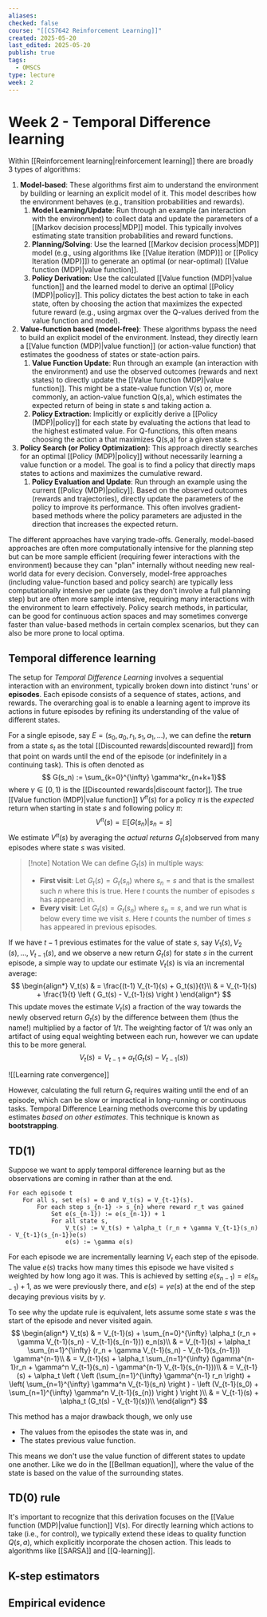 ```yaml
---
aliases: 
checked: false
course: "[[CS7642 Reinforcement Learning]]"
created: 2025-05-20
last_edited: 2025-05-20
publish: true
tags:
  - OMSCS
type: lecture
week: 2
---
```

# Week 2 - Temporal Difference learning

Within [[Reinforcement learning|reinforcement learning]] there are broadly 3 types of algorithms:

1. **Model-based**: These algorithms first aim to understand the environment by building or learning an explicit model of it. This model describes how the environment behaves (e.g., transition probabilities and rewards).
	1. **Model Learning/Update**: Run through an example (an interaction with the environment) to collect data and update the parameters of a [[Markov decision process|MDP]] model. This typically involves estimating state transition probabilities and reward functions.
	2. **Planning/Solving**: Use the learned [[Markov decision process|MDP]] model (e.g., using algorithms like [[Value iteration (MDP)]] or [[Policy Iteration (MDP)]]) to generate an optimal (or near-optimal) [[Value function (MDP)|value function]].
	3. **Policy Derivation**: Use the calculated [[Value function (MDP)|value function]] and the learned model to derive an optimal [[Policy (MDP)|policy]]. This policy dictates the best action to take in each state, often by choosing the action that maximizes the expected future reward (e.g., using argmax over the Q-values derived from the value function and model).
2. **Value-function based (model-free)**: These algorithms bypass the need to build an explicit model of the environment. Instead, they directly learn a [[Value function (MDP)|value function]] (or action-value function) that estimates the goodness of states or state-action pairs.
	1. **Value Function Update**: Run through an example (an interaction with the environment) and use the observed outcomes (rewards and next states) to directly update the [[Value function (MDP)|value function]]. This might be a state-value function V(s) or, more commonly, an action-value function Q(s,a), which estimates the expected return of being in state s and taking action a.
	2. **Policy Extraction**: Implicitly or explicitly derive a [[Policy (MDP)|policy]] for each state by evaluating the actions that lead to the highest estimated value. For Q-functions, this often means choosing the action a that maximizes Q(s,a) for a given state s.
3. **Policy Search (or Policy Optimization)**: This approach directly searches for an optimal [[Policy (MDP)|policy]] without necessarily learning a value function or a model. The goal is to find a policy that directly maps states to actions and maximizes the cumulative reward.
	1. **Policy Evaluation and Update**: Run through an example using the current [[Policy (MDP)|policy]]. Based on the observed outcomes (rewards and trajectories), directly update the parameters of the policy to improve its performance. This often involves gradient-based methods where the policy parameters are adjusted in the direction that increases the expected return.

The different approaches have varying trade-offs. Generally, model-based approaches are often more computationally intensive for the planning step but can be more sample efficient (requiring fewer interactions with the environment) because they can "plan" internally without needing new real-world data for every decision. Conversely, model-free approaches (including value-function based and policy search) are typically less computationally intensive per update (as they don't involve a full planning step) but are often more sample intensive, requiring many interactions with the environment to learn effectively. Policy search methods, in particular, can be good for continuous action spaces and may sometimes converge faster than value-based methods in certain complex scenarios, but they can also be more prone to local optima.

## Temporal difference learning

The setup for *Temporal Difference Learning* involves a sequential interaction with an environment, typically broken down into distinct 'runs' or **episodes**. Each episode consists of a sequence of states, actions, and rewards. The overarching goal is to enable a learning agent to improve its actions in future episodes by refining its understanding of the value of different states.

For a single episode, say $E = (s_0, a_0, r_1, s_1, a_1, \ldots)$, we can define the **return** from a state $s_t$​ as the total [[Discounted rewards|discounted reward]] from that point on wards until the end of the episode (or indefinitely in a continuing task). This is often denoted as
$$
G(s_n) := \sum_{k=0}^{\infty} \gamma^kr_{n+k+1}​
$$
where $\gamma \in [0,1)$ is the [[Discounted rewards|discount factor]]. The true [[Value function (MDP)|value function]] $V^{\pi}(s)$ for a policy $\pi$ is the _expected_ return when starting in state $s$ and following policy $\pi$:
$$
V^{\pi}(s) = \mathbb{E}\left [ G(s_n) ​\vert s_n​ = s \right ]
$$
We estimate $V^{\pi}(s)$ by averaging the _actual returns_ $G_t(s)$​ observed from many episodes where state $s$ was visited.

>[!note] Notation
> We can define $G_t(s)$ in multiple ways:
> - **First visit**: Let $G_t(s) = G_t(s_n)$ where $s_n = s$ and that is the smallest such $n$ where this is true. Here $t$ counts the number of episodes $s$ has appeared in.
> - **Every visit**: Let $G_t(s) = G_t(s_n)$ where $s_n = s$, and we run what is below every time we visit $s$. Here $t$ counts the number of times $s$ has appeared in previous episodes. 

If we have $t-1$ previous estimates for the value of state $s$, say $V_1​(s),V_2​(s), \ldots ,V_{t−1}​(s)$, and we observe a new return $G_t​(s)$ for state $s$ in the current episode, a simple way to update our estimate $V_t​(s)$ is via an incremental average:
$$
\begin{align*}
V_t(s) & = \frac{(t-1) V_{t-1}(s) + G_t(s)}{t}\\
& = V_{t-1}(s) + \frac{1}{t} \left ( G_t(s) - V_{t-1}(s) \right )
\end{align*}
$$
This update moves the estimate $V_t​(s)$ a fraction of the way towards the newly observed return $G_t​(s)$ by the difference between them (thus the name!) multiplied by a factor of $1/t$. The weighting factor of $1/t$ was only an artifact of using equal weighting between each run, however we can update this to be more general.
$$
V_t(s) = V_{t-1} + \alpha_t (G_t(s) - V_{t-1}(s))
$$

![[Learning rate convergence]]

However, calculating the full return $G_t$​ requires waiting until the end of an episode, which can be slow or impractical in long-running or continuous tasks. Temporal Difference Learning methods overcome this by updating estimates _based on other estimates_. This technique is known as **bootstrapping**.

## TD(1)

Suppose we want to apply temporal difference learning but as the observations are coming in rather than at the end.
```pseudocode
For each episode t
	For all s, set e(s) = 0 and V_t(s) = V_{t-1}(s).
	 	For each step s_{n-1} -> s_{n} where reward r_t was gained
	 		Set e(s_{n-1}) := e(s_{n-1}) + 1
			For all state s,
				V_t(s) := V_t(s) + \alpha_t (r_n + \gamma V_{t-1}(s_n) - V_{t-1}(s_{n-1})e(s)
	 			e(s) := \gamma e(s)
```

For each episode we are incrementally learning $V_{t}$ each step of the episode. The value $e(s)$ tracks how many times this episode we have visited $s$ weighted by how long ago it was. This is achieved by setting $e(s_{n-1}) = e(s_{n-1}) + 1$, as we were previously there, and $e(s) = \gamma e(s)$ at the end of the step decaying previous visits by $\gamma$.

To see why the update rule is equivalent, lets assume some state $s$ was the start of the episode and never visited again.
$$
\begin{align*}
V_t(s) & = V_{t-1}(s) + \sum_{n=0}^{\infty} \alpha_t (r_n + \gamma V_{t-1}(s_n) - V_{t-1}(s_{n-1})) e_n(s)\\
& = V_{t-1}(s) + \alpha_t \sum_{n=1}^{\infty} (r_n + \gamma V_{t-1}(s_n) - V_{t-1}(s_{n-1})) \gamma^{n-1}\\
& = V_{t-1}(s) + \alpha_t \sum_{n=1}^{\infty} (\gamma^{n-1}r_n + \gamma^n V_{t-1}(s_n) - \gamma^{n-1} V_{t-1}(s_{n-1}))\\
& = V_{t-1}(s) + \alpha_t \left ( \left (\sum_{n=1}^{\infty} \gamma^{n-1} r_n \right) + \left( \sum_{n=1}^{\infty} \gamma^n V_{t-1}(s_n) \right ) - \left (V_{t-1}(s_0) + \sum_{n=1}^{\infty} \gamma^n V_{t-1}(s_{n}) \right ) \right )\\
& = V_{t-1}(s) + \alpha_t (G_t(s) - V_{t-1}(s))\\
\end{align*}
$$

This method has a major drawback though, we only use

- The values from the episodes the state was in, and 
- The states previous value function.

This means we don't use the value function of different states to update one another. Like we do in the [[Bellman equation]], where the value of the state is based on the value of the surrounding states.

## TD(0) rule



It's important to recognize that this derivation focuses on the [[Value function (MDP)|value function]] V(s). For directly learning which actions to take (i.e., for control), we typically extend these ideas to quality function $Q(s,a)$, which explicitly incorporate the chosen action. This leads to algorithms like [[SARSA]] and [[Q-learning]].


## K-step estimators


## Empirical evidence 